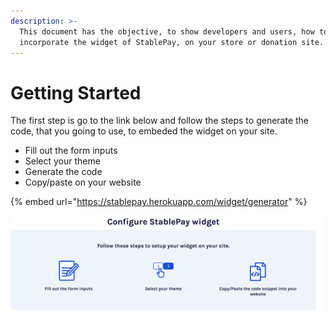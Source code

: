 ```yaml
---
description: >-
  This document has the objective, to show developers and users, how to
  incorporate the widget of StablePay, on your store or donation site.
---
```


# Getting Started

The first step is go to the link below and follow the steps to generate the code, that you going to use, to embeded the widget on your site.

* Fill out the form inputs
* Select your theme
* Generate the code
* Copy/paste on your website

{% embed url="https://stablepay.herokuapp.com/widget/generator" %}

![](../.gitbook/assets/image%20%288%29.png)

